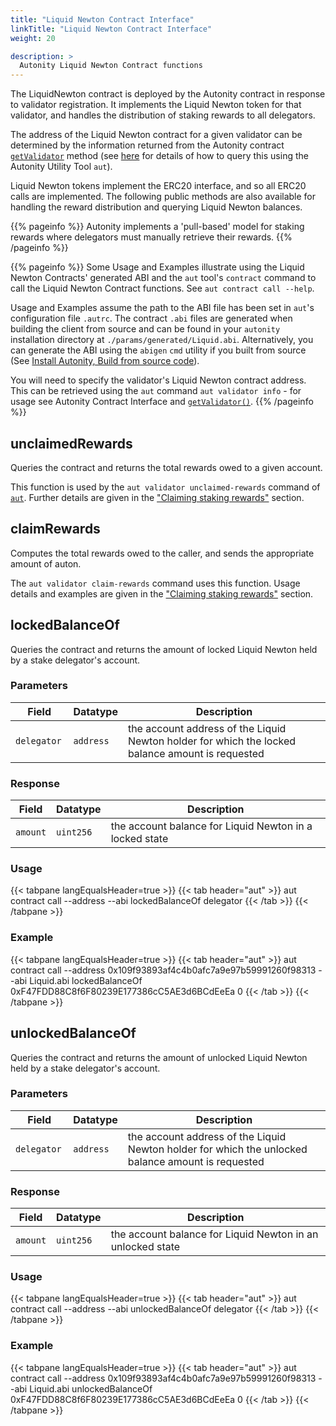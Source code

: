 ```yaml
---
title: "Liquid Newton Contract Interface"
linkTitle: "Liquid Newton Contract Interface"
weight: 20

description: >
  Autonity Liquid Newton Contract functions
---
```


The LiquidNewton contract is deployed by the Autonity contract in response to validator registration.  It implements the Liquid Newton token for that validator, and handles the distribution of staking rewards to all delegators.

The address of the Liquid Newton contract for a given validator can be determined by the information returned from the Autonity contract [`getValidator`](/reference/api/aut/#getvalidator) method (see [here](/delegators/transfer-lntn/) for details of how to query this using the Autonity Utility Tool `aut`).

Liquid Newton tokens implement the ERC20 interface, and so all ERC20 calls are implemented.  The following public methods are also available for handling the reward distribution and querying Liquid Newton balances.

{{% pageinfo %}}
Autonity implements a 'pull-based' model for staking rewards where delegators must manually retrieve their rewards.
{{% /pageinfo %}}

{{% pageinfo %}}
Some Usage and Examples illustrate using the Liquid Newton  Contracts' generated ABI and the `aut` tool's `contract` command to call the Liquid Newton Contract functions. See `aut contract call --help`.

Usage and Examples assume the path to the ABI file has been set in `aut`'s configuration file `.autrc`. The contract `.abi` files are generated when building the client from source and can be found in your `autonity` installation directory at `./params/generated/Liquid.abi`. Alternatively, you can generate the ABI using the `abigen` `cmd` utility if you built from source (See [Install Autonity, Build from source code](/node-operators/install-aut/#install-source)).

You will need to specify the validator's Liquid Newton contract address. This can be retrieved using the `aut` command `aut validator info` - for usage see Autonity Contract Interface and [`getValidator()`](/reference/api/aut/#getvalidator).
{{% /pageinfo %}}

## unclaimedRewards

Queries the contract and returns the total rewards owed to a given account.

This function is used by the `aut validator unclaimed-rewards` command of [`aut`](/account-holders/setup-aut/).  Further details are given in the ["Claiming staking rewards"](/delegators/claim-rewards/#get-reward-balance) section.

## claimRewards

Computes the total rewards owed to the caller, and sends the appropriate amount of auton.

The `aut validator claim-rewards` command uses this function.  Usage details and examples are given in the ["Claiming staking rewards"](/delegators/claim-rewards/#claim-rewards) section.

##  lockedBalanceOf

Queries the contract and returns the amount of locked Liquid Newton held by a stake delegator's account.

### Parameters
   
| Field | Datatype | Description |
| --| --| --| 
| `delegator ` | `address` | the account address of the Liquid Newton holder for which the locked balance amount is requested |

### Response

| Field | Datatype | Description |
| --| --| --|
| `amount` |  `uint256`  | the account balance for Liquid Newton in a locked state |

### Usage

{{< tabpane langEqualsHeader=true >}}
{{< tab header="aut" >}}
aut contract call --address --abi lockedBalanceOf delegator
{{< /tab >}}
{{< /tabpane >}}


### Example

{{< tabpane langEqualsHeader=true >}}
{{< tab header="aut" >}}
aut contract call --address 0x109f93893af4c4b0afc7a9e97b59991260f98313 --abi Liquid.abi lockedBalanceOf 0xF47FDD88C8f6F80239E177386cC5AE3d6BCdEeEa
0
{{< /tab >}}
{{< /tabpane >}}

##  unlockedBalanceOf

Queries the contract and returns the amount of unlocked Liquid Newton held by a stake delegator's account.

### Parameters
   
| Field | Datatype | Description |
| --| --| --| 
| `delegator ` | `address` | the account address of the Liquid Newton holder for which the unlocked balance amount is requested |

### Response

| Field | Datatype | Description |
| --| --| --|
| `amount` |  `uint256`  | the account balance for Liquid Newton in an unlocked state |

### Usage

{{< tabpane langEqualsHeader=true >}}
{{< tab header="aut" >}}
aut contract call --address --abi unlockedBalanceOf delegator
{{< /tab >}}
{{< /tabpane >}}

### Example

{{< tabpane langEqualsHeader=true >}}
{{< tab header="aut" >}}
aut contract call --address 0x109f93893af4c4b0afc7a9e97b59991260f98313 --abi Liquid.abi unlockedBalanceOf 0xF47FDD88C8f6F80239E177386cC5AE3d6BCdEeEa
0
{{< /tab >}}
{{< /tabpane >}}
